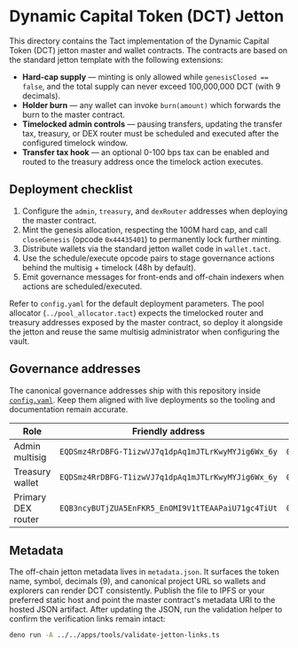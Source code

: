# Dynamic Capital Token (DCT) Jetton

This directory contains the Tact implementation of the Dynamic Capital Token
(DCT) jetton master and wallet contracts. The contracts are based on the
standard jetton template with the following extensions:

- **Hard-cap supply** — minting is only allowed while `genesisClosed == false`,
  and the total supply can never exceed 100,000,000 DCT (with 9 decimals).
- **Holder burn** — any wallet can invoke `burn(amount)` which forwards the burn
  to the master contract.
- **Timelocked admin controls** — pausing transfers, updating the transfer tax,
  treasury, or DEX router must be scheduled and executed after the configured
  timelock window.
- **Transfer tax hook** — an optional 0-100 bps tax can be enabled and routed to
  the treasury address once the timelock action executes.

## Deployment checklist

1. Configure the `admin`, `treasury`, and `dexRouter` addresses when deploying
   the master contract.
2. Mint the genesis allocation, respecting the 100M hard cap, and call
   `closeGenesis` (opcode `0x44435401`) to permanently lock further minting.
3. Distribute wallets via the standard jetton wallet code in `wallet.tact`.
4. Use the schedule/execute opcode pairs to stage governance actions behind the
   multisig + timelock (48h by default).
5. Emit governance messages for front-ends and off-chain indexers when actions
   are scheduled/executed.

Refer to `config.yaml` for the default deployment parameters. The pool allocator
(`../pool_allocator.tact`) expects the timelocked router and treasury addresses
exposed by the master contract, so deploy it alongside the jetton and reuse the
same multisig administrator when configuring the vault.

## Governance addresses

The canonical governance addresses ship with this repository inside
[`config.yaml`](../config.yaml). Keep them aligned with live deployments so the
tooling and documentation remain accurate.

| Role          | Friendly address                                                                 | Raw (`workchain:hash`)                                                    | Tonviewer link                                                                 |
| ------------- | -------------------------------------------------------------------------------- | ------------------------------------------------------------------------- | ------------------------------------------------------------------------------ |
| Admin multisig | `EQDSmz4RrDBFG-T1izwVJ7q1dpAq1mJTLrKwyMYJig6Wx_6y` | `0:d29b3e11ac30451be4f58b3c1527bab576902ad662532eb2b0c8c6098a0e96c7` | [tonviewer.com/EQDSm…Wx_6y](https://tonviewer.com/EQDSmz4RrDBFG-T1izwVJ7q1dpAq1mJTLrKwyMYJig6Wx_6y) |
| Treasury wallet | `EQDSmz4RrDBFG-T1izwVJ7q1dpAq1mJTLrKwyMYJig6Wx_6y` | `0:d29b3e11ac30451be4f58b3c1527bab576902ad662532eb2b0c8c6098a0e96c7` | [tonviewer.com/EQDSm…Wx_6y](https://tonviewer.com/EQDSmz4RrDBFG-T1izwVJ7q1dpAq1mJTLrKwyMYJig6Wx_6y) |
| Primary DEX router | `EQB3ncyBUTjZUA5EnFKR5_EnOMI9V1tTEAAPaiU71gc4TiUt` | `0:779dcc815138d9500e449c5291e7f12738c23d575b5310000f6a253bd607384e` | [tonviewer.com/EQB3n…TiUt](https://tonviewer.com/EQB3ncyBUTjZUA5EnFKR5_EnOMI9V1tTEAAPaiU71gc4TiUt) |

## Metadata

The off-chain jetton metadata lives in `metadata.json`. It surfaces the token
name, symbol, decimals (9), and canonical project URL so wallets and explorers
can render DCT consistently. Publish the file to IPFS or your preferred static
host and point the master contract's metadata URI to the hosted JSON artifact.
After updating the JSON, run the validation helper to confirm the verification
links remain intact:

```sh
deno run -A ../../apps/tools/validate-jetton-links.ts
```
